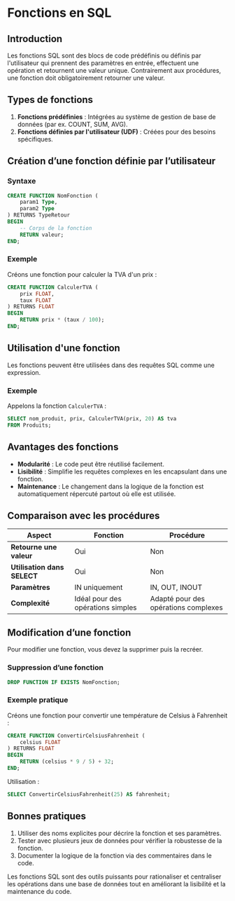 # Fonctions en SQL

## Introduction
Les fonctions SQL sont des blocs de code prédéfinis ou définis par l'utilisateur qui prennent des paramètres en entrée, effectuent une opération et retournent une valeur unique. Contrairement aux procédures, une fonction doit obligatoirement retourner une valeur.

## Types de fonctions
1. **Fonctions prédéfinies** : Intégrées au système de gestion de base de données (par ex. COUNT, SUM, AVG).
2. **Fonctions définies par l'utilisateur (UDF)** : Créées pour des besoins spécifiques.

## Création d’une fonction définie par l’utilisateur

### Syntaxe
```sql
CREATE FUNCTION NomFonction (
    param1 Type,
    param2 Type
) RETURNS TypeRetour
BEGIN
    -- Corps de la fonction
    RETURN valeur;
END;
```

### Exemple
Créons une fonction pour calculer la TVA d'un prix :

```sql
CREATE FUNCTION CalculerTVA (
    prix FLOAT,
    taux FLOAT
) RETURNS FLOAT
BEGIN
    RETURN prix * (taux / 100);
END;
```

## Utilisation d'une fonction
Les fonctions peuvent être utilisées dans des requêtes SQL comme une expression.

### Exemple
Appelons la fonction `CalculerTVA` :
```sql
SELECT nom_produit, prix, CalculerTVA(prix, 20) AS tva
FROM Produits;
```

## Avantages des fonctions
- **Modularité** : Le code peut être réutilisé facilement.
- **Lisibilité** : Simplifie les requêtes complexes en les encapsulant dans une fonction.
- **Maintenance** : Le changement dans la logique de la fonction est automatiquement répercuté partout où elle est utilisée.

## Comparaison avec les procédures
| **Aspect**               | **Fonction**                              | **Procédure**                        |
|---------------------------|-------------------------------------------|---------------------------------------|
| **Retourne une valeur**  | Oui                                       | Non                                   |
| **Utilisation dans SELECT** | Oui                                       | Non                                   |
| **Paramètres**            | IN uniquement                             | IN, OUT, INOUT                       |
| **Complexité**            | Idéal pour des opérations simples         | Adapté pour des opérations complexes |

## Modification d’une fonction
Pour modifier une fonction, vous devez la supprimer puis la recréer.

### Suppression d’une fonction
```sql
DROP FUNCTION IF EXISTS NomFonction;
```

### Exemple pratique
Créons une fonction pour convertir une température de Celsius à Fahrenheit :

```sql
CREATE FUNCTION ConvertirCelsiusFahrenheit (
    celsius FLOAT
) RETURNS FLOAT
BEGIN
    RETURN (celsius * 9 / 5) + 32;
END;
```

Utilisation :
```sql
SELECT ConvertirCelsiusFahrenheit(25) AS fahrenheit;
```

## Bonnes pratiques
1. Utiliser des noms explicites pour décrire la fonction et ses paramètres.
2. Tester avec plusieurs jeux de données pour vérifier la robustesse de la fonction.
3. Documenter la logique de la fonction via des commentaires dans le code.

Les fonctions SQL sont des outils puissants pour rationaliser et centraliser les opérations dans une base de données tout en améliorant la lisibilité et la maintenance du code.

